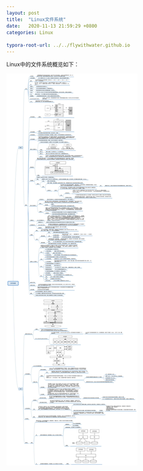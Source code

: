 ```yaml
---
layout: post
title:  "Linux文件系统"
date:   2020-11-13 21:59:29 +0800
categories: Linux

typora-root-url: ../../flywithwater.github.io
---
```


Linux中的文件系统概览如下：

![file_system](/assets/Linux/file_system.jpg)





